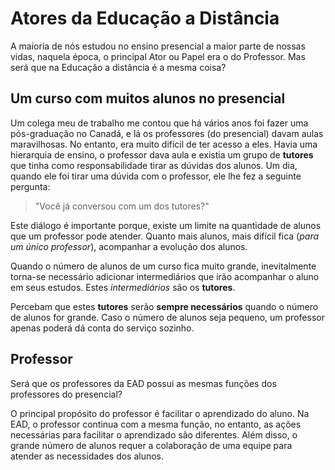# Atores da Educação a Distância

A maioria de nós estudou no ensino presencial a maior parte de nossas vidas, naquela época, o principal Ator ou Papel era o do Professor. Mas será que na Educação a distância é a mesma coisa?

## Um curso com muitos alunos no presencial

Um colega meu de trabalho me contou que há vários anos foi fazer uma pós-graduação no Canadá, e lá os professores (do presencial) davam aulas maravilhosas. No entanto, era muito difícil de ter acesso a eles. Havia uma hierarquia de ensino, o professor dava aula e existia um grupo de **tutores** que tinha como responsabilidade tirar as dúvidas dos alunos. Um dia, quando ele foi tirar uma dúvida com o professor, ele lhe fez a seguinte pergunta:

> "Você já conversou com um dos tutores?"

Este diálogo é importante porque, existe um limite na quantidade de alunos que um professor pode atender. Quanto mais alunos, mais difícil fica (*para um único professor*), acompanhar a evolução dos alunos.

Quando o número de alunos de um curso fica muito grande, inevitalmente torna-se necessário adicionar intermediários que irão acompanhar o aluno em seus estudos. Estes *intermediários* são os **tutores**.

Percebam que estes **tutores** serão **sempre necessários** quando o número de alunos for grande. Caso o número de alunos seja pequeno, um professor apenas poderá dá conta do serviço sozinho.

## Professor

Será que os professores da EAD possui as mesmas funções dos professores do presencial?

O principal propósito do professor é facilitar o aprendizado do aluno. Na EAD, o professor continua com a mesma função, no entanto, as ações necessárias para facilitar o aprendizado são diferentes. Além disso, o grande número de alunos requer a colaboração de uma equipe para atender as necessidades dos alunos.



